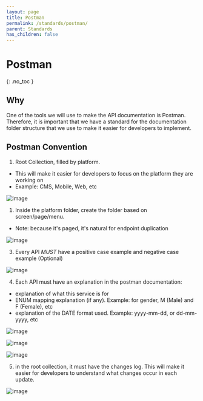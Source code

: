 ```yaml
---
layout: page
title: Postman
permalink: /standards/postman/
parent: Standards
has_children: false
---
```


# Postman
{: .no_toc }

## Why
One of the tools we will use to make the API documentation is Postman. Therefore, it is important that we have a standard for the documentation folder structure that we use to make it easier for developers to implement.

## Postman Convention

1. Root Collection, filled by platform.
  - This will make it easier for developers to focus on the platform they are working on
  - Example: CMS, Mobile, Web, etc
  
![image](https://drive.google.com/uc?export=view&id=12RIXYfbP-wZAr6XUO3Bi5P2j_IZEKf-n)

1. Inside the platform folder, create the folder based on screen/page/menu.
  - Note: because it's paged, it's natural for endpoint duplication

![image](https://drive.google.com/uc?export=view&id=1evnMTc8MXDY3w5R-iiR9Xk3kG2wO52ei)


3. Every API *MUST* have a positive case example and negative case example (Optional)

![image](https://drive.google.com/uc?export=view&id=1kZR5P8H8Uw5i9QZ1TNNBymyHQQIva0EY)

4. Each API must have an explanation in the postman documentation:
  - explanation of what this service is for
  - ENUM mapping explanation (if any). Example: for gender, M (Male) and F (Female), etc
  - explanation of the DATE format used. Example: yyyy-mm-dd, or dd-mm-yyyy, etc

![image](https://drive.google.com/uc?export=view&id=1rkjSYJpVOkpLTQjtz9YCz0J89BiyMWLD)

![image](https://drive.google.com/uc?export=view&id=1PDbonH223Enfz5utNbnwRKq-38XJU5j1)

![image](https://drive.google.com/uc?export=view&id=13Q1yztlOBHoNUTndf4oyPE21k94NNCCx)


5. in the root collection, it must have the changes log. This will make it easier for developers to understand what changes occur in each update.

![image](https://drive.google.com/uc?export=view&id=14HHgoaAzbg4ERO3pg191-53bBa9P-zAC)